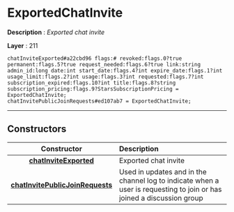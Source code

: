 # ExportedChatInvite

**Description** : *Exported chat invite*

**Layer** : 211

```tl
chatInviteExported#a22cbd96 flags:# revoked:flags.0?true permanent:flags.5?true request_needed:flags.6?true link:string admin_id:long date:int start_date:flags.4?int expire_date:flags.1?int usage_limit:flags.2?int usage:flags.3?int requested:flags.7?int subscription_expired:flags.10?int title:flags.8?string subscription_pricing:flags.9?StarsSubscriptionPricing = ExportedChatInvite;
chatInvitePublicJoinRequests#ed107ab7 = ExportedChatInvite;
```

---

## Constructors

| Constructor | Description |
| :---: | :--- |
| [**chatInviteExported**](constructor/chatInviteExported) | Exported chat invite |
| [**chatInvitePublicJoinRequests**](constructor/chatInvitePublicJoinRequests) | Used in updates and in the channel log to indicate when a user is requesting to join or has joined a discussion group |